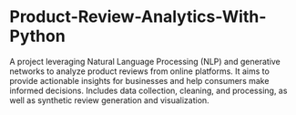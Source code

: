 # Product-Review-Analytics-With-Python
A project leveraging Natural Language Processing (NLP) and generative networks to analyze product reviews from online platforms. It aims to provide actionable insights for businesses and help consumers make informed decisions. Includes data collection, cleaning, and processing, as well as synthetic review generation and visualization. 

